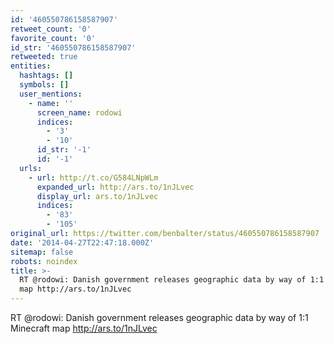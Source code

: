 ```yaml
---
id: '460550786158587907'
retweet_count: '0'
favorite_count: '0'
id_str: '460550786158587907'
retweeted: true
entities:
  hashtags: []
  symbols: []
  user_mentions:
    - name: ''
      screen_name: rodowi
      indices:
        - '3'
        - '10'
      id_str: '-1'
      id: '-1'
  urls:
    - url: http://t.co/G584LNpWLm
      expanded_url: http://ars.to/1nJLvec
      display_url: ars.to/1nJLvec
      indices:
        - '83'
        - '105'
original_url: https://twitter.com/benbalter/status/460550786158587907
date: '2014-04-27T22:47:18.000Z'
sitemap: false
robots: noindex
title: >-
  RT @rodowi: Danish government releases geographic data by way of 1:1 Minecraft
  map http://ars.to/1nJLvec
---
```


RT @rodowi: Danish government releases geographic data by way of 1:1 Minecraft map http://ars.to/1nJLvec